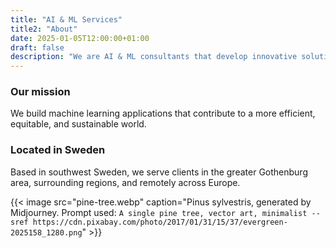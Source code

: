 ```yaml
---
title: "AI & ML Services"
title2: "About"
date: 2025-01-05T12:00:00+01:00
draft: false
description: "We are AI & ML consultants that develop innovative solutions for a sustainable future."
---
```


### Our mission

We build machine learning applications that contribute to a more efficient, equitable, and sustainable world.

### Located in Sweden
Based in southwest Sweden, we serve clients in the greater Gothenburg area, surrounding regions, and remotely across Europe.

{{< image src="pine-tree.webp" caption="Pinus sylvestris, generated by Midjourney. Prompt used: `A single pine tree, vector art, minimalist --sref https://cdn.pixabay.com/photo/2017/01/31/15/37/evergreen-2025158_1280.png`" >}}
